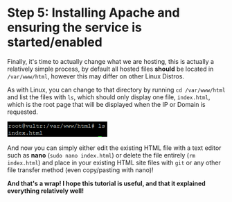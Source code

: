 # Step 5: Installing Apache and ensuring the service is started/enabled

Finally, it's time to actually change what we are hosting, this is actually a relatively simple process, by default all hosted files **should** be located in ```/var/www/html```, however this may differ on other Linux Distros.

As with Linux, you can change to that directory by running ```cd /var/www/html``` and list the files with ```ls```, which should only display one file, ```index.html```, which is the root page that will be displayed when the IP or Domain is requested.

![Directory](directory.png)

And now you can simply either edit the existing HTML file with a text editor such as **nano** (```sudo nano index.html```) or delete the file entirely (```rm index.html```) and place in your existing HTML site files with ```git``` or any other file transfer method (even copy/pasting with nano)!

**And that's a wrap! I hope this tutorial is useful, and that it explained everything relatively well!**
